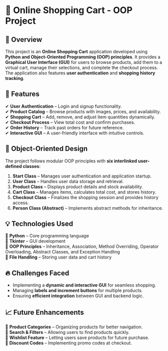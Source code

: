 # 🛒 Online Shopping Cart - OOP Project  

## 📌 Overview  
This project is an **Online Shopping Cart** application developed using **Python and Object-Oriented Programming (OOP) principles**. It provides a **Graphical User Interface (GUI)** for users to browse products, add them to a virtual cart, manage their selections, and complete the checkout process. The application also features **user authentication** and **shopping history tracking**.  

## 🚀 Features  
✔ **User Authentication** – Login and signup functionality.  
✔ **Product Catalog** – Browse products with images, prices, and availability.  
✔ **Shopping Cart** – Add, remove, and adjust item quantities dynamically.  
✔ **Checkout Process** – View total cost and confirm purchases.  
✔ **Order History** – Track past orders for future reference.  
✔ **Interactive GUI** – A user-friendly interface with intuitive controls.  

## 🔗 Object-Oriented Design  
The project follows modular OOP principles with **six interlinked user-defined classes**:  
1. **Start Class** – Manages user authentication and application startup.  
2. **User Class** – Handles user data storage and retrieval.  
3. **Product Class** – Displays product details and stock availability.  
4. **Cart Class** – Manages items, calculates total cost, and stores history.  
5. **Checkout Class** – Finalizes the shopping session and provides history access.  
6. **Person Class (Abstract)** – Implements abstract methods for inheritance.  

## 💡 Technologies Used  
🔹 **Python** – Core programming language  
🔹 **Tkinter** – GUI development  
🔹 **OOP Principles** – Inheritance, Association, Method Overriding, Operator Overloading, Abstract Classes, and Exception Handling  
🔹 **File Handling** – Storing user data and cart history  

## 🔥 Challenges Faced  
- Implementing a **dynamic and interactive GUI** for seamless shopping.  
- Managing **labels and increment buttons** for multiple products.  
- Ensuring **efficient integration** between GUI and backend logic.  

## 📈 Future Enhancements  
🔸 **Product Categories** – Organizing products for better navigation.  
🔸 **Search & Filters** – Allowing users to find products quickly.  
🔸 **Wishlist Feature** – Letting users save products for future purchase.  
🔸 **Discount Codes** – Implementing promo codes at checkout.  
